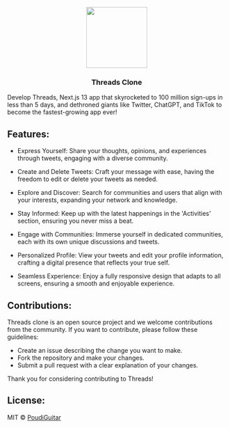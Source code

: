 <p align="center">
<img src="https://threads-pakzadjs.vercel.app/assets/logo.svg" width="140">
<h3 align="center">Threads Clone</h3>
</p>

Develop Threads, Next.js 13 app that skyrocketed to 100 million sign-ups in less than 5 days, and dethroned giants like Twitter, ChatGPT, and TikTok to become the fastest-growing app ever!

## Features:
- Express Yourself: Share your thoughts, opinions, and experiences through tweets, engaging with a diverse community.

- Create and Delete Tweets: Craft your message with ease, having the freedom to edit or delete your tweets as needed.

- Explore and Discover: Search for communities and users that align with your interests, expanding your network and knowledge.

- Stay Informed: Keep up with the latest happenings in the 'Activities' section, ensuring you never miss a beat.

- Engage with Communities: Immerse yourself in dedicated communities, each with its own unique discussions and tweets.

- Personalized Profile: View your tweets and edit your profile information, crafting a digital presence that reflects your true self.

- Seamless Experience: Enjoy a fully responsive design that adapts to all screens, ensuring a smooth and enjoyable experience.

## Contributions:

Threads clone is an open source project and we welcome contributions from the community. If you want to contribute, please follow these guidelines:

- Create an issue describing the change you want to make.
- Fork the repository and make your changes.
- Submit a pull request with a clear explanation of your changes.

Thank you for considering contributing to Threads!

## License:

MIT © [PoudiGuitar](https://github.com/pakzadjs/poudiguitar)
